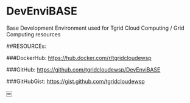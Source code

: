# DevEnviBASE
Base Development Environment used for Tgrid Cloud Computing / Grid Computing resources




##RESOURCEs:

###DockerHub: https://hub.docker.com/r/tgridcloudewsp

###GitHub: https://github.com/tgridcloudewsp/DevEnviBASE

###GitHubGist: https://gist.github.com/tgridcloudewsp

￼

